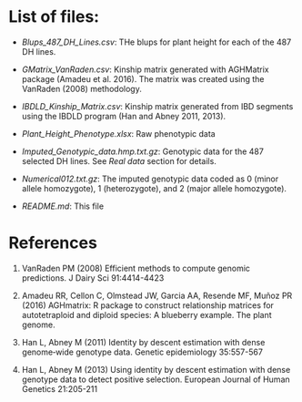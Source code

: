 # List of files:
- *Blups_487_DH_Lines.csv*: THe blups for plant height for each of the 487 DH lines.

- *GMatrix_VanRaden.csv*: Kinship matrix generated with AGHMatrix package (Amadeu et al. 2016). The matrix was created using the VanRaden                           (2008) methodology.

- *IBDLD_Kinship_Matrix.csv*: Kinship matrix generated from IBD segments using the IBDLD program (Han and Abney 2011, 2013).

- *Plant_Height_Phenotype.xlsx*: Raw phenotypic data

- *Imputed_Genotypic_data.hmp.txt.gz*: Genotypic data for the 487 selected DH lines. See *Real data* section for details.

- *Numerical012.txt.gz*: The imputed genotypic data coded as 0 (minor allele homozygote), 1 (heterozygote), and 2 (major allele homozygote).

- *README.md*: This file


# References
1. VanRaden PM (2008) Efficient methods to compute genomic predictions. J Dairy Sci 91:4414-4423

2. Amadeu RR, Cellon C, Olmstead JW, Garcia AA, Resende MF, Muñoz PR (2016) AGHmatrix: R package to construct relationship matrices for autotetraploid and diploid species: A blueberry example. The plant genome.

3. Han L, Abney M (2011) Identity by descent estimation with dense genome‐wide genotype data. Genetic epidemiology 35:557-567

4. Han L, Abney M (2013) Using identity by descent estimation with dense genotype data to detect positive selection. European Journal of Human Genetics 21:205-211
